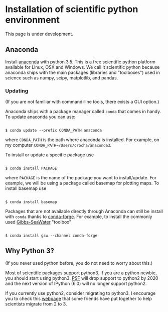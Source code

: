 # Installation of scientific python environment
This page is under development.

## Anaconda
Install [anaconda](https://www.continuum.io/downloads) with python 3.5.
This is a free scientific python platform available for Linux, OSX and Windows.
We call it scientific python because anaconda ships with the main packages 
(libraries and "toolboxes") used in science such as numpy, scipy,
matplotlib, and pandas.

### Updating 
(If you are not familiar with command-line tools, there exists a GUI option.)

Anaconda ships with a package manager called `conda` that comes in handy. To update
anaconda you can use:

<code>
$ conda update --prefix CONDA_PATH anaconda
</code>

where `CONDA_PATH` is the path where anaconda is installed. For example, on my computer
`CONDA_PATH=/Users/crocha/anaconda3`.

To install or update a specific package use

<code>
$ conda install PACKAGE
</code>

where `PACKAGE` is the name of the package you want to install/update.
For example, we will be using a package called basemap for plotting maps.
To install basemap use

<code>
$ conda install basemap
</code>

Packages that are not available directly through Anaconda can still be install
with `conda` thanks to [conda-forge](https://conda-forge.github.io/). For example, 
to install the commonly used [Gibbs-SeaWater](http://www.teos-10.org/software.htm#1) "toolbox"

<code>
$ conda install gsw --channel conda-forge
</code>

## Why Python 3?
(If you never used python before, you do not need to worry about this.)

Most of scientific packages support python3. If you are a python newbie,
you should start using python3. [PSF](https://www.python.org/psf/) will drop support to python2 by 2020
and the next version of IPython (6.0) will no longer support python2.

If you currently use python2, consider migrating to python3. I encourage you
to check this [webpage](http://python-3-for-scientists.readthedocs.io/en/latest/) that some friends have put together to help scientists
migrate from 2 to 3.

